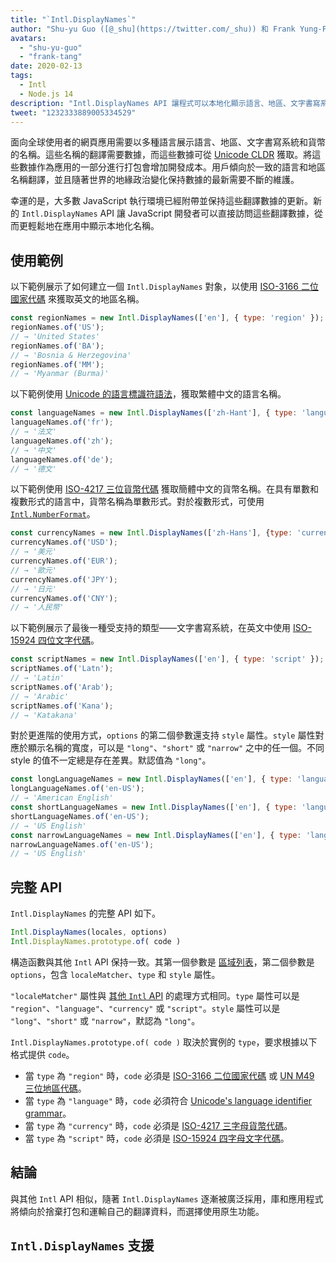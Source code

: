 ```yaml
---
title: "`Intl.DisplayNames`"
author: "Shu-yu Guo ([@_shu](https://twitter.com/_shu)) 和 Frank Yung-Fong Tang"
avatars: 
  - "shu-yu-guo"
  - "frank-tang"
date: 2020-02-13
tags: 
  - Intl
  - Node.js 14
description: "Intl.DisplayNames API 讓程式可以本地化顯示語言、地區、文字書寫系統和貨幣的名稱。"
tweet: "1232333889005334529"
---
```

面向全球使用者的網頁應用需要以多種語言展示語言、地區、文字書寫系統和貨幣的名稱。這些名稱的翻譯需要數據，而這些數據可從 [Unicode CLDR](http://cldr.unicode.org/translation/) 獲取。將這些數據作為應用的一部分進行打包會增加開發成本。用戶傾向於一致的語言和地區名稱翻譯，並且隨著世界的地緣政治變化保持數據的最新需要不斷的維護。

<!--truncate-->
幸運的是，大多數 JavaScript 執行環境已經附帶並保持這些翻譯數據的更新。新的 `Intl.DisplayNames` API 讓 JavaScript 開發者可以直接訪問這些翻譯數據，從而更輕鬆地在應用中顯示本地化名稱。

## 使用範例

以下範例展示了如何建立一個 `Intl.DisplayNames` 對象，以使用 [ISO-3166 二位國家代碼](https://www.iso.org/iso-3166-country-codes.html) 來獲取英文的地區名稱。

```js
const regionNames = new Intl.DisplayNames(['en'], { type: 'region' });
regionNames.of('US');
// → 'United States'
regionNames.of('BA');
// → 'Bosnia & Herzegovina'
regionNames.of('MM');
// → 'Myanmar (Burma)'
```

以下範例使用 [Unicode 的語言標識符語法](http://unicode.org/reports/tr35/#Unicode_language_identifier)，獲取繁體中文的語言名稱。

```js
const languageNames = new Intl.DisplayNames(['zh-Hant'], { type: 'language' });
languageNames.of('fr');
// → '法文'
languageNames.of('zh');
// → '中文'
languageNames.of('de');
// → '德文'
```

以下範例使用 [ISO-4217 三位貨幣代碼](https://www.iso.org/iso-4217-currency-codes.html) 獲取簡體中文的貨幣名稱。在具有單數和複數形式的語言中，貨幣名稱為單數形式。對於複數形式，可使用 [`Intl.NumberFormat`](https://v8.dev/features/intl-numberformat)。

```js
const currencyNames = new Intl.DisplayNames(['zh-Hans'], {type: 'currency'});
currencyNames.of('USD');
// → '美元'
currencyNames.of('EUR');
// → '歐元'
currencyNames.of('JPY');
// → '日元'
currencyNames.of('CNY');
// → '人民幣'
```

以下範例展示了最後一種受支持的類型——文字書寫系統，在英文中使用 [ISO-15924 四位文字代碼](http://unicode.org/iso15924/iso15924-codes.html)。

```js
const scriptNames = new Intl.DisplayNames(['en'], { type: 'script' });
scriptNames.of('Latn');
// → 'Latin'
scriptNames.of('Arab');
// → 'Arabic'
scriptNames.of('Kana');
// → 'Katakana'
```

對於更進階的使用方式，`options` 的第二個參數還支持 `style` 屬性。`style` 屬性對應於顯示名稱的寬度，可以是 `"long"`、`"short"` 或 `"narrow"` 之中的任一個。不同 style 的值不一定總是存在差異。默認值為 `"long"`。

```js
const longLanguageNames = new Intl.DisplayNames(['en'], { type: 'language' });
longLanguageNames.of('en-US');
// → 'American English'
const shortLanguageNames = new Intl.DisplayNames(['en'], { type: 'language', style: 'short' });
shortLanguageNames.of('en-US');
// → 'US English'
const narrowLanguageNames = new Intl.DisplayNames(['en'], { type: 'language', style: 'narrow' });
narrowLanguageNames.of('en-US');
// → 'US English'
```

## 完整 API

`Intl.DisplayNames` 的完整 API 如下。

```js
Intl.DisplayNames(locales, options)
Intl.DisplayNames.prototype.of( code )
```

構造函數與其他 `Intl` API 保持一致。其第一個參數是 [區域列表](https://developer.mozilla.org/en-US/docs/Web/JavaScript/Reference/Global_Objects/Intl#Locale_identification_and_negotiation)，第二個參數是`options`，包含 `localeMatcher`、`type` 和 `style` 屬性。

`"localeMatcher"` 屬性與 [其他 `Intl` API](https://developer.mozilla.org/en-US/docs/Web/JavaScript/Reference/Global_Objects/Intl#Locale_identification_and_negotiation) 的處理方式相同。`type` 屬性可以是 `"region"`、`"language"`、`"currency"` 或 `"script"`。`style` 屬性可以是 `"long"`、`"short"` 或 `"narrow"`，默認為 `"long"`。

`Intl.DisplayNames.prototype.of( code )` 取決於實例的 `type`，要求根據以下格式提供 `code`。

- 當 `type` 為 `"region"` 時，`code` 必須是 [ISO-3166 二位國家代碼](https://www.iso.org/iso-3166-country-codes.html) 或 [UN M49 三位地區代碼](https://unstats.un.org/unsd/methodology/m49/)。
- 當 `type` 為 `"language"` 時，`code` 必須符合 [Unicode's language identifier grammar](https://unicode.org/reports/tr35/#Unicode_language_identifier)。
- 當 `type` 為 `"currency"` 時，`code` 必須是 [ISO-4217 三字母貨幣代碼](https://www.iso.org/iso-4217-currency-codes.html)。
- 當 `type` 為 `"script"` 時，`code` 必須是 [ISO-15924 四字母文字代碼](https://unicode.org/iso15924/iso15924-codes.html)。

## 結論

與其他 `Intl` API 相似，隨著 `Intl.DisplayNames` 逐漸被廣泛採用，庫和應用程式將傾向於捨棄打包和運輸自己的翻譯資料，而選擇使用原生功能。

## `Intl.DisplayNames` 支援

<feature-support chrome="81 /blog/v8-release-81#intl.displaynames"
                 firefox="86 https://developer.mozilla.org/en-US/docs/Mozilla/Firefox/Releases/86#javascript"
                 safari="14 https://bugs.webkit.org/show_bug.cgi?id=209779"
                 nodejs="14 https://medium.com/@nodejs/node-js-version-14-available-now-8170d384567e"
                 babel="no"></feature-support>
